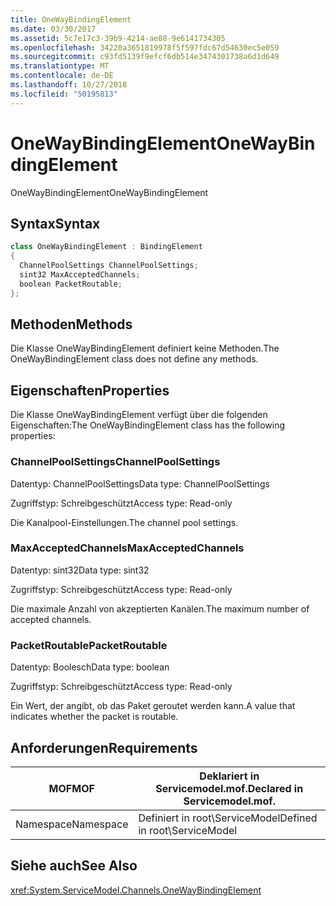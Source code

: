 ```yaml
---
title: OneWayBindingElement
ms.date: 03/30/2017
ms.assetid: 5c7e17c3-39b9-4214-ae08-9e6141734305
ms.openlocfilehash: 34220a3651819978f5f597fdc67d54630ec5e059
ms.sourcegitcommit: c93fd5139f9efcf6db514e3474301738a6d1d649
ms.translationtype: MT
ms.contentlocale: de-DE
ms.lasthandoff: 10/27/2018
ms.locfileid: "50195813"
---
```

# <a name="onewaybindingelement"></a><span data-ttu-id="c514d-102">OneWayBindingElement</span><span class="sxs-lookup"><span data-stu-id="c514d-102">OneWayBindingElement</span></span>
<span data-ttu-id="c514d-103">OneWayBindingElement</span><span class="sxs-lookup"><span data-stu-id="c514d-103">OneWayBindingElement</span></span>  
  
## <a name="syntax"></a><span data-ttu-id="c514d-104">Syntax</span><span class="sxs-lookup"><span data-stu-id="c514d-104">Syntax</span></span>  
  
```csharp
class OneWayBindingElement : BindingElement  
{  
  ChannelPoolSettings ChannelPoolSettings;  
  sint32 MaxAcceptedChannels;  
  boolean PacketRoutable;  
};  
```  
  
## <a name="methods"></a><span data-ttu-id="c514d-105">Methoden</span><span class="sxs-lookup"><span data-stu-id="c514d-105">Methods</span></span>  
 <span data-ttu-id="c514d-106">Die Klasse OneWayBindingElement definiert keine Methoden.</span><span class="sxs-lookup"><span data-stu-id="c514d-106">The OneWayBindingElement class does not define any methods.</span></span>  
  
## <a name="properties"></a><span data-ttu-id="c514d-107">Eigenschaften</span><span class="sxs-lookup"><span data-stu-id="c514d-107">Properties</span></span>  
 <span data-ttu-id="c514d-108">Die Klasse OneWayBindingElement verfügt über die folgenden Eigenschaften:</span><span class="sxs-lookup"><span data-stu-id="c514d-108">The OneWayBindingElement class has the following properties:</span></span>  
  
### <a name="channelpoolsettings"></a><span data-ttu-id="c514d-109">ChannelPoolSettings</span><span class="sxs-lookup"><span data-stu-id="c514d-109">ChannelPoolSettings</span></span>  
 <span data-ttu-id="c514d-110">Datentyp: ChannelPoolSettings</span><span class="sxs-lookup"><span data-stu-id="c514d-110">Data type: ChannelPoolSettings</span></span>  
  
 <span data-ttu-id="c514d-111">Zugriffstyp: Schreibgeschützt</span><span class="sxs-lookup"><span data-stu-id="c514d-111">Access type: Read-only</span></span>  
  
 <span data-ttu-id="c514d-112">Die Kanalpool-Einstellungen.</span><span class="sxs-lookup"><span data-stu-id="c514d-112">The channel pool settings.</span></span>  
  
### <a name="maxacceptedchannels"></a><span data-ttu-id="c514d-113">MaxAcceptedChannels</span><span class="sxs-lookup"><span data-stu-id="c514d-113">MaxAcceptedChannels</span></span>  
 <span data-ttu-id="c514d-114">Datentyp: sint32</span><span class="sxs-lookup"><span data-stu-id="c514d-114">Data type: sint32</span></span>  
  
 <span data-ttu-id="c514d-115">Zugriffstyp: Schreibgeschützt</span><span class="sxs-lookup"><span data-stu-id="c514d-115">Access type: Read-only</span></span>  
  
 <span data-ttu-id="c514d-116">Die maximale Anzahl von akzeptierten Kanälen.</span><span class="sxs-lookup"><span data-stu-id="c514d-116">The maximum number of accepted channels.</span></span>  
  
### <a name="packetroutable"></a><span data-ttu-id="c514d-117">PacketRoutable</span><span class="sxs-lookup"><span data-stu-id="c514d-117">PacketRoutable</span></span>  
 <span data-ttu-id="c514d-118">Datentyp: Boolesch</span><span class="sxs-lookup"><span data-stu-id="c514d-118">Data type: boolean</span></span>  
  
 <span data-ttu-id="c514d-119">Zugriffstyp: Schreibgeschützt</span><span class="sxs-lookup"><span data-stu-id="c514d-119">Access type: Read-only</span></span>  
  
 <span data-ttu-id="c514d-120">Ein Wert, der angibt, ob das Paket geroutet werden kann.</span><span class="sxs-lookup"><span data-stu-id="c514d-120">A value that indicates whether the packet is routable.</span></span>  
  
## <a name="requirements"></a><span data-ttu-id="c514d-121">Anforderungen</span><span class="sxs-lookup"><span data-stu-id="c514d-121">Requirements</span></span>  
  
|<span data-ttu-id="c514d-122">MOF</span><span class="sxs-lookup"><span data-stu-id="c514d-122">MOF</span></span>|<span data-ttu-id="c514d-123">Deklariert in Servicemodel.mof.</span><span class="sxs-lookup"><span data-stu-id="c514d-123">Declared in Servicemodel.mof.</span></span>|  
|---------|-----------------------------------|  
|<span data-ttu-id="c514d-124">Namespace</span><span class="sxs-lookup"><span data-stu-id="c514d-124">Namespace</span></span>|<span data-ttu-id="c514d-125">Definiert in root\ServiceModel</span><span class="sxs-lookup"><span data-stu-id="c514d-125">Defined in root\ServiceModel</span></span>|  
  
## <a name="see-also"></a><span data-ttu-id="c514d-126">Siehe auch</span><span class="sxs-lookup"><span data-stu-id="c514d-126">See Also</span></span>  
 <xref:System.ServiceModel.Channels.OneWayBindingElement>
